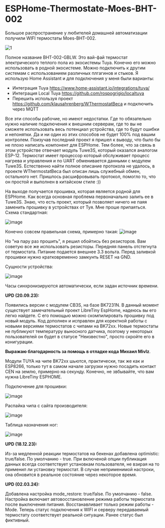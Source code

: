 # ESPHome-Thermostate-Moes-BHT-002


Большое распространение у любителей домашней автоматизации получили WIFI термостаты Moes-BHT-002.

![1](https://user-images.githubusercontent.com/11642286/208393574-359c222d-f9fa-4e75-8af6-3d01674839ef.jpg)

Полное название  BHT-002-GBLW. Это вай-фай термостат электрического теплого пола из экосистемы Tuya.
Конечно его можно использовать в родной экосистеме. Можно подключить к другим системам с использованием различных
плгагинов и стыков. 
Я использую Home Assistant и для подключения у меня были варианты:
- Интеграция Tuya https://www.home-assistant.io/integrations/tuya/
- Интеграция Local Tuya https://github.com/rospogrigio/localtuya
- Перешить используя проект https://github.com/klausahrenberg/WThermostatBeca и подключить через MQTT

Все эти способы рабочие, но имеют недостатки. Где то обязательно нужно наличие подключения к внешним серверам,
где то вы не сможете использовать весь потенциал устройства, где то будут ошибки и непонятки. Да и ни один из
этих способов не будет 100% под вашим контролем. Поизучав последний проект я пришел к выводу, что было бы не 
плохо написать компонент для ESPHome. Тем более, что за связь в этом устройстве отвечает модуль Tuwe3S, который
оказался аналогом ESP-12. Термостат имеет процессор который обслуживает процесс нагрева и управления и по UART
обменивается данными с модулем Tuwe3S. Естественно найти полное описание протокола не удалось, в проекте
WThermostatBeca был описан лишь служебный обмен, остального нет. Пришлось расшифровывать протокол, помогло то,
что он простой и выполнен в китайском стиле :)) 

На выходе получается прошивка, которая является родной для ESPHome. Как всегда основная проблема первоначально 
залить ее в Tuwe3S. Знаю, что есть проект, который позволяет ничего не паяя заменить прошивку в устройствах от
Туя. Мне проше припаяться. Схема стандартная:

![image](https://user-images.githubusercontent.com/11642286/208415302-ad267f5a-6b39-47d1-96ba-4d81af84e8c5.png)

Конечно совсем правильная схема, примерно такая:
![image](https://user-images.githubusercontent.com/11642286/208404195-f8384adb-0c07-4520-aa52-4a8dff1be936.png)

Но "на пару раз прошить", я решил обойтись без резисторов. Вам советую все же использовать резисторы.
Передняя панель отстегнута от термостата. Питание подается внешнее 3.3 вольта. Перед заливкой прошивки нужно
кратковременно замкунть RESET на GND.

Сущности устройства:

![image](https://user-images.githubusercontent.com/11642286/208405764-30eaf520-fde5-4c25-b54b-a31cc241caed.png)

Часы синхронизируются автоматически, если задан источник времени.

<b>UPD (20.09.23):</b>

Появились версии с модулем CB3S, на базе BK7231N. В данный момент существует замечательный проект LibreTiny EspHome, надеюсь вы его легко найдете. С его помощью можно скомпилировать прошивку под новый модуль.
Код дополнен и исправлен для коректной работы с новыми версиями термостатов с чипами на BK72xx. Новые термостаты не публикуют температуру выносного датчика, поэтому у некоторых пользователей он будет в статусе "Неизвестно", просто скройте его в конигурации. 

<b>Выражаю благодарность за помощь в отладке кода Михаил Mivlz</b>.

Модули TUYA на чипе BK72xx шьются, практически, так же как и ESP8266, только тут в самом начале загрузки нужно посадить контакт CEN на землю, примерно на секунду. Конечно, не звбывайте, что вам нужна LibreTiny ESPHOME.

Подключение для прошивки:

![image](https://github.com/Brokly/ESPHome-Thermostate-Moes-BHT-002/assets/11642286/922be46b-6c74-49d4-aa16-962a422c1779)

Распайка чипа с сайта производителя:

![image](https://github.com/Brokly/ESPHome-Thermostate-Moes-BHT-002/assets/11642286/49673fa9-3ab6-495a-9b32-de093d7249b6)

Таблица назначения ног:

![image](https://github.com/Brokly/ESPHome-Thermostate-Moes-BHT-002/assets/11642286/0e64e196-e72c-41dc-b0a4-bbcccd5d0c9b)

<b>UPD (18.12.23):</b>

Из-за медленной реакции термостатов на бекенах добавлена оptimistic: true/false. По умолчанию - true. При включеной опции публикация данных всегда соответствует установкам пользователя, не взирая на то применил ли установку термостат. В случае неприменимой настроки, она обновится в реальное состояние через некоторое время.

<b>UPD (02.03.24):</b>

Добавлена настройка mode_restore: true/false. По умолчанию - false. Настройка включает автовосстановление режима работы термостата после выключения питания. Восстанавливает только режим работы - Mode. Теперь статус подключения к WIFI и серверу передаваемый термостату соответствует реальной ситуации. Ранее статус был фиктивный.





